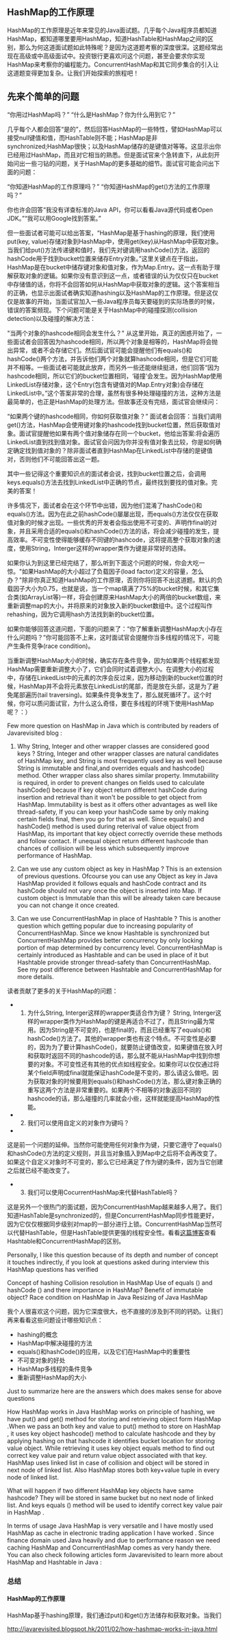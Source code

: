 ## HashMap的工作原理

HashMap的工作原理是近年来常见的Java面试题。几乎每个Java程序员都知道HashMap，都知道哪里要用HashMap，知道HashTable和HashMap之间的区别，那么为何这道面试题如此特殊呢？是因为这道题考察的深度很深。这题经常出现在高级或中高级面试中。投资银行更喜欢问这个问题，甚至会要求你实现HashMap来考察你的编程能力。ConcurrentHashMap和其它同步集合的引入让这道题变得更加复杂。让我们开始探索的旅程吧！

## 先来个简单的问题

“你用过HashMap吗？” “什么是HashMap？你为什么用到它？”

几乎每个人都会回答“是的”，然后回答HashMap的一些特性，譬如HashMap可以接受null键值和值，而HashTable则不能；HashMap是非synchronized;HashMap很快；以及HashMap储存的是键值对等等。这显示出你已经用过HashMap，而且对它相当的熟悉。但是面试官来个急转直下，从此刻开始问出一些刁钻的问题，关于HashMap的更多基础的细节。面试官可能会问出下面的问题：

“你知道HashMap的工作原理吗？” “你知道HashMap的get()方法的工作原理吗？”

你也许会回答“我没有详查标准的Java API，你可以看看Java源代码或者Open JDK。”“我可以用Google找到答案。”

但一些面试者可能可以给出答案，“HashMap是基于hashing的原理，我们使用put(key, value)存储对象到HashMap中，使用get(key)从HashMap中获取对象。当我们给put()方法传递键和值时，我们先对键调用hashCode()方法，返回的hashCode用于找到bucket位置来储存Entry对象。”这里关键点在于指出，HashMap是在bucket中储存键对象和值对象，作为Map.Entry。这一点有助于理解获取对象的逻辑。如果你没有意识到这一点，或者错误的认为仅仅只在bucket中存储值的话，你将不会回答如何从HashMap中获取对象的逻辑。这个答案相当的正确，也显示出面试者确实知道hashing以及HashMap的工作原理。但是这仅仅是故事的开始，当面试官加入一些Java程序员每天要碰到的实际场景的时候，错误的答案频现。下个问题可能是关于HashMap中的碰撞探测(collision detection)以及碰撞的解决方法：

"当两个对象的hashcode相同会发生什么？"
从这里开始，真正的困惑开始了，一些面试者会回答因为hashcode相同，所以两个对象是相等的，HashMap将会抛出异常，或者不会存储它们。然后面试官可能会提醒他们有equals()和hashCode()两个方法，并告诉他们两个对象就算hashcode相同，但是它们可能并不相等。一些面试者可能就此放弃，而另外一些还能继续挺进，他们回答“因为hashcode相同，所以它们的bucket位置相同，‘碰撞’会发生。因为HashMap使用LinkedList存储对象，这个Entry(包含有键值对的Map.Entry对象)会存储在LinkedList中。”这个答案非常的合理，虽然有很多种处理碰撞的方法，这种方法是最简单的，也正是HashMap的处理方法。但故事还没有完结，面试官会继续问：

“如果两个键的hashcode相同，你如何获取值对象？”
面试者会回答：当我们调用get()方法，HashMap会使用键对象的hashcode找到bucket位置，然后获取值对象。面试官提醒他如果有两个值对象储存在同一个bucket，他给出答案:将会遍历LinkedList直到找到值对象。面试官会问因为你并没有值对象去比较，你是如何确定确定找到值对象的？除非面试者直到HashMap在LinkedList中存储的是键值对，否则他们不可能回答出这一题。

其中一些记得这个重要知识点的面试者会说，找到bucket位置之后，会调用keys.equals()方法去找到LinkedList中正确的节点，最终找到要找的值对象。完美的答案！

许多情况下，面试者会在这个环节中出错，因为他们混淆了hashCode()和equals()方法。因为在此之前hashCode()屡屡出现，而equals()方法仅仅在获取值对象的时候才出现。一些优秀的开发者会指出使用不可变的、声明作final的对象，并且采用合适的equals()和hashCode()方法的话，将会减少碰撞的发生，提高效率。不可变性使得能够缓存不同键的hashcode，这将提高整个获取对象的速度，使用String，Interger这样的wrapper类作为键是非常好的选择。

如果你认为到这里已经完结了，那么听到下面这个问题的时候，你会大吃一惊。"如果HashMap的大小超过了负载因子(load factor)定义的容量，怎么办？"除非你真正知道HashMap的工作原理，否则你将回答不出这道题。默认的负载因子大小为0.75，也就是说，当一个map填满了75%的bucket时候，和其它集合类(如ArrayList等)一样，将会创建原来HashMap大小的两倍的bucket数组，来重新调整map的大小，并将原来的对象放入新的bucket数组中。这个过程叫作rehashing，因为它调用hash方法找到新的bucket位置。

如果你能够回答这道问题，下面的问题来了：“你了解重新调整HashMap大小存在什么问题吗？”你可能回答不上来，这时面试官会提醒你当多线程的情况下，可能产生条件竞争(race condition)。

当重新调整HashMap大小的时候，确实存在条件竞争，因为如果两个线程都发现HashMap需要重新调整大小了，它们会同时试着调整大小。在调整大小的过程中，存储在LinkedList中的元素的次序会反过来，因为移动到新的bucket位置的时候，HashMap并不会将元素放在LinkedList的尾部，而是放在头部，这是为了避免尾部遍历(tail traversing)。如果条件竞争发生了，那么就死循环了。这个时候，你可以质问面试官，为什么这么奇怪，要在多线程的环境下使用HashMap呢？：）

Few more question on HashMap in Java which is contributed by readers of Javarevisited blog  :
1) Why String, Integer and other wrapper classes are considered good keys ?
String, Integer and other wrapper classes are natural candidates of HashMap key, and String is most frequently used key as well because String is immutable and final,and overrides equals and hashcode() method. Other wrapper class also shares similar property. Immutabiility is required, in order to prevent changes on fields used to calculate hashCode() because if key object return different hashCode during insertion and retrieval than it won't be possible to get object from HashMap. Immutability is best as it offers other advantages as well like thread-safety, If you can  keep your hashCode same by only making certain fields final, then you go for that as well. Since equals() and hashCode() method is used during reterival of value object from HashMap, its important that key object correctly override these methods and follow contact. If unequal object return different hashcode than chances of collision will be less which subsequently improve performance of HashMap.

2) Can we use any custom object as key in HashMap ?
This is an extension of previous questions. Ofcourse you can use any Object as key in Java HashMap provided it follows equals and hashCode contract and its hashCode should not vary once the object is inserted into Map. If custom object is Immutable than this will be already taken care because you can not change it once created.

3) Can we use ConcurrentHashMap in place of Hashtable ?
This is another question which getting popular due to increasing popularity of ConcurrentHashMap. Since we know Hashtable is synchronized but ConcurrentHashMap provides better concurrency by only locking portion of map determined by concurrency level. ConcurrentHashMap is certainly introduced as Hashtable and can be used in place of it but Hashtable provide stronger thread-safety than ConcurrentHashMap. See my post difference between Hashtable and ConcurrentHashMap for more details.

读者贡献了更多的关于HashMap的问题：

- 1. 为什么String, Interger这样的wrapper类适合作为键？
String, Interger这样的wrapper类作为HashMap的键是再适合不过了，而且String最为常用。因为String是不可变的，也是final的，而且已经重写了equals()和hashCode()方法了。其他的wrapper类也有这个特点。不可变性是必要的，因为为了要计算hashCode()，就要防止键值改变，如果键值在放入时和获取时返回不同的hashcode的话，那么就不能从HashMap中找到你想要的对象。不可变性还有其他的优点如线程安全。如果你可以仅仅通过将某个field声明成final就能保证hashCode是不变的，那么请这么做吧。因为获取对象的时候要用到equals()和hashCode()方法，那么键对象正确的重写这两个方法是非常重要的。如果两个不相等的对象返回不同的hashcode的话，那么碰撞的几率就会小些，这样就能提高HashMap的性能。

- 2. 我们可以使用自定义的对象作为键吗？
- 
这是前一个问题的延伸。当然你可能使用任何对象作为键，只要它遵守了equals()和hashCode()方法的定义规则，并且当对象插入到Map中之后将不会再改变了。如果这个自定义对象时不可变的，那么它已经满足了作为键的条件，因为当它创建之后就已经不能改变了。


- 3. 我们可以使用CocurrentHashMap来代替HashTable吗？

这是另外一个很热门的面试题，因为ConcurrentHashMap越来越多人用了。我们知道HashTable是synchronized的，但是ConcurrentHashMap同步性能更好，因为它仅仅根据同步级别对map的一部分进行上锁。ConcurrentHashMap当然可以代替HashTable，但是HashTable提供更强的线程安全性。看看[这篇博客]()查看Hashtable和ConcurrentHashMap的区别。

Personally, I like this question because of its depth and number of concept it touches indirectly, if you look at questions asked during interview this HashMap  questions has verified

Concept of hashing
Collision resolution in HashMap
Use of equals () and hashCode () and there importance in HashMap?
Benefit of immutable object?
Race condition on HashMap  in Java
Resizing of Java HashMap

我个人很喜欢这个问题，因为它深度很大，也不直接的涉及到不同的钙奶。让我们再来看看这些问题设计哪些知识点：

- hashing的概念
- HashMap中解决碰撞的方法
- equals()和hashCode()的应用，以及它们在HashMap中的重要性
- 不可变对象的好处
- HashMap多线程的条件竞争
- 重新调整HashMap的大小

Just to summarize here are the answers which does makes sense for above questions

How HashMap  works in Java
HashMap  works on principle of hashing, we have put() and get() method for storing and retrieving object form HashMap .When we pass an both key and value to put() method to store on HashMap , it uses key object hashcode() method to calculate hashcode and they by applying hashing on that hashcode it identifies bucket location for storing value object. While retrieving it uses key object equals method to find out correct key value pair and return value object associated with that key. HashMap  uses linked list in case of collision and object will be stored in next node of linked list.
Also HashMap  stores both key+value tuple in every node of linked list.

What will happen if two different HashMap  key objects have same hashcode?
They will be stored in same bucket but no next node of linked list. And keys equals () method will be used to identify correct key value pair in HashMap .

In terms of usage Java HashMap is very versatile and I have mostly used HashMap as cache in electronic trading application I have worked . Since finance domain used Java heavily and due to performance reason we need caching HashMap and ConcurrentHashMap  comes as very handy there. You can also check following articles form Javarevisited to learn more about HashMap and Hashtable in Java :

### 总结

#### HashMap的工作原理
HashMap基于hashing原理，我们通过put()和get()方法储存和获取对象。当我们

http://javarevisited.blogspot.hk/2011/02/how-hashmap-works-in-java.html
